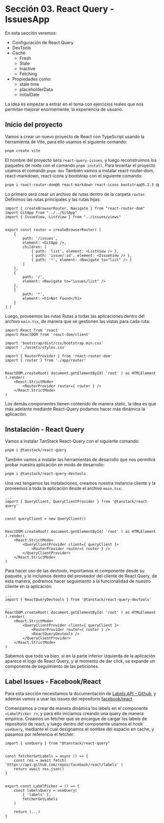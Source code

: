# Sección 03. React Query - IssuesApp

En esta sección veremos:

- Configuración de React Query
- DevTools
- Caché
  - Fresh
  - Stale
  - Inactive
  - Fetching
- Propiedades como:
  - stale time
  - placeholderData
  - initialDate

La idea es empezar a entrar en el tema con ejercicios reales que nos permitan mejorar enormemente, la experiencia de usuario.

## Inicio del proyecto

Vamos a crear un nuevo proyecto de React con TypeScript usando la herramienta de Vite, para ello usamos el siguiente comando:

```txt
pnpm create vite
```

El nombre del proyecto sera `react-query-issues`, y luego reconstruimos los paquetes de node con el comando `pnpm install`. Para levantar el proyecto usamos el comando `pnpm dev` También vamos a instalar react-router-dom, react-markdown, react-icons y bootstrap con el siguiente comando:

```txt
pnpm i react-router-dom@6 react-markdown react-icons bootstrap@5.2.3 @popperjs/core@^2.11.6
```

Lo primero será crear un archivo de rutas dentro de la carpeta `router`. Definimos las rutas principales y las rutas hijas:

```tsx
import { createBrowserRouter, Navigate } from "react-router-dom"
import GitApp from "../../GitApp"
import { IssueView, ListView } from "../issues/views"


export const router = createBrowserRouter( [
    {
        path: '/issues',
        element: <GitApp />,
        children: [
            { path: 'list', element: <ListView /> },
            { path: 'issue/:id', element: <IssueView /> },
            { path: '*', element: <Navigate to="list" /> }
        ]
    },
    {
        path: '/',
        element: <Navigate to="issues/list" />
    },
    {
        path: '*',
        element: <h1>Not Found</h1>
    }
] )
```

Luego, proveemos las rutas Rutas a todas las aplicaciones dentro del archivo `main.tsx`, de manera que se gestionen las vistas para cada ruta:

```tsx
import React from 'react'
import ReactDOM from 'react-dom/client'

import 'bootstrap/dist/css/bootstrap.min.css'
import './assets/styles.css'

import { RouterProvider } from 'react-router-dom'
import { router } from './app/router'


ReactDOM.createRoot( document.getElementById( 'root' ) as HTMLElement ).render(
    <React.StrictMode>
        <RouterProvider router={ router } />
    </React.StrictMode>
)
```

Los demás componentes tienen contenido de manera static, la idea es que más adelante mediante React-Query podamos hacer más dinámica la aplicación.

## Instalación - React Query

Vamos a instalar TanStack React-Query con el siguiente comando:

```txt
pnpm i @tanstack/react-query
```

También vamos a instalar las herramientas de desarrollo que nos permitirá probar nuestra aplicación en modo de desarrollo:

```txt
pnpm i @tanstack/react-query-devtools
```

Una vez tengamos las instalaciones, creamos nuestra instancia cliente y la proveemos a toda la aplicación desde el archivo `main.tsx`:

```tsx
...
import { QueryClient, QueryClientProvider } from '@tanstack/react-query'


const queryClient = new QueryClient()


ReactDOM.createRoot( document.getElementById( 'root' ) as HTMLElement ).render(
    <React.StrictMode>
        <QueryClientProvider client={ queryClient }>
            <RouterProvider router={ router } />
        </QueryClientProvider>
    </React.StrictMode>
)
```

Para hacer uso de las devtools, importamos el componente desde su paquete, y lo incluimos dentro del proveedor del cliente de React Query, de esta manera, podremos hacer seguimiento a la funcionalidad de nuestro cliente en la aplicación:

```tsx
...
import { ReactQueryDevtools } from '@tanstack/react-query-devtools'

...
ReactDOM.createRoot( document.getElementById( 'root' ) as HTMLElement ).render(
    <React.StrictMode>
        <QueryClientProvider client={ queryClient }>
            <RouterProvider router={ router } />
            <ReactQueryDevtools />
        </QueryClientProvider>
    </React.StrictMode>
)
```

Sabemos que todo va bien, si en la parte inferior izquierda de la aplicación aparece el logo de React Query, y al momento de dar click, se expande un componente de seguimiento de las peticiones.

## Label Issues - Facebook/React

Para esta sección necesitamos la documentación de [Labels API - Github](https://docs.github.com/en/rest/issues/labels?apiVersion=2022-11-28), y además vamos a usar las issues del repositorio [facebook/react](https://github.com/facebook/react/issues).

Comenzamos a crear de manera dinámica los labels en el componente `<LabelPicker />`, y para ello iniciamos creando una query de manera empírica. Creamos un fetcher que se encargue de cargar los labels de repositorio de react, y luego dentro del componente usamos el hook `useQuery`, mediante el cual designamos el nombre del espacio en cache, y pasamos por referencia el fetcher:

```tsx
import { useQuery } from "@tanstack/react-query"


const fetcherGetLabels = async () => {
    const res = await fetch( 'https://api.github.com/repos/facebook/react/labels' )
    return await res.json()
}


export const LabelPicker = () => {
    const labelsQuery = useQuery(
        [ 'labels' ],
        fetcherGetLabels
    )

    return (...)
}
```


